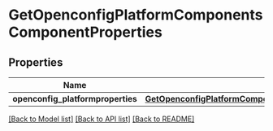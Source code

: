 # GetOpenconfigPlatformComponentsComponentProperties

## Properties
Name | Type | Description | Notes
------------ | ------------- | ------------- | -------------
**openconfig_platformproperties** | [**GetOpenconfigPlatformComponentsOpenconfigplatformcomponentsProperties**](GetOpenconfigPlatformComponentsOpenconfigplatformcomponentsProperties.md) |  | [optional] 

[[Back to Model list]](../README.md#documentation-for-models) [[Back to API list]](../README.md#documentation-for-api-endpoints) [[Back to README]](../README.md)


